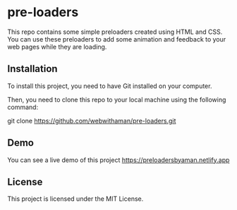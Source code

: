 # pre-loaders

This repo contains some simple preloaders created using HTML and CSS. You can use these preloaders to add some animation and feedback to your web pages while they are loading.

## Installation

To install this project, you need to have Git installed on your computer.

Then, you need to clone this repo to your local machine using the following command:

git clone https://github.com/webwithaman/pre-loaders.git


## Demo

You can see a live demo of this project https://preloadersbyaman.netlify.app

## License

This project is licensed under the MIT License.
